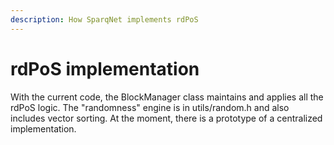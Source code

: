 ```yaml
---
description: How SparqNet implements rdPoS
---
```


# rdPoS implementation

With the current code, the BlockManager class maintains and applies all the rdPoS logic. The "randomness" engine is in utils/random.h and also includes vector sorting. At the moment, there is a prototype of a centralized implementation.

